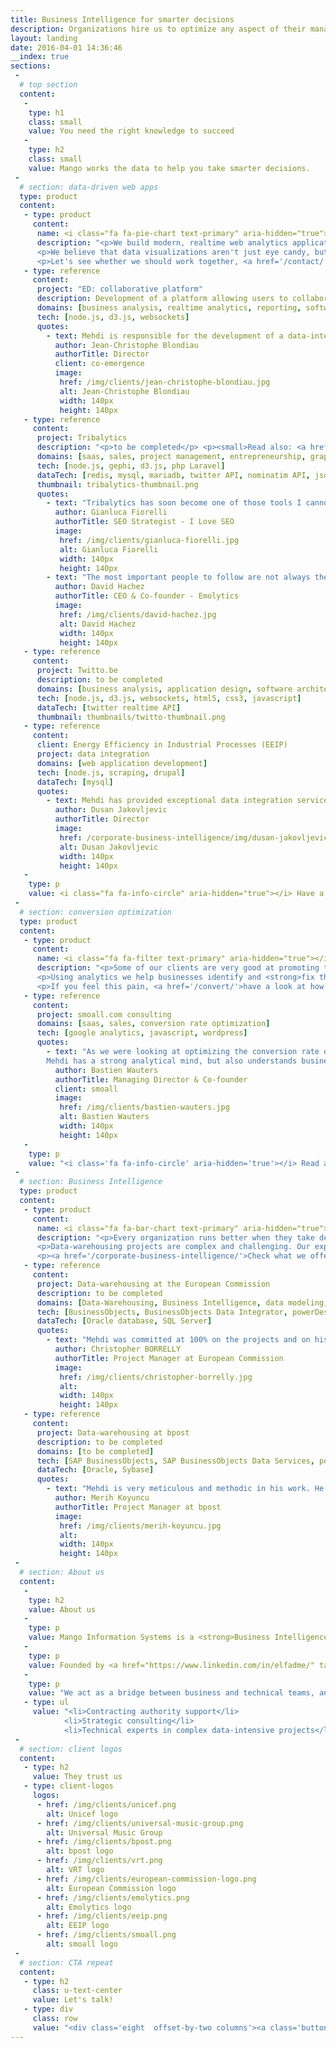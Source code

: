 ```yaml
---
title: Business Intelligence for smarter decisions
description: Organizations hire us to optimize any aspect of their management, using our expertise in Business Intelligence and Data Science.
layout: landing
date: 2016-04-01 14:36:46
__index: true
sections:
 -
  # top section
  content:
   -
    type: h1
    class: small
    value: You need the right knowledge to succeed
   -
    type: h2
    class: small
    value: Mango works the data to help you take smarter decisions.
 -
  # section: data-driven web apps
  type: product
  content:
   - type: product
     content:
      name: <i class="fa fa-pie-chart text-primary" aria-hidden="true"></i> Data-driven web applications
      description: "<p>We build modern, realtime web analytics applications.</p>
      <p>We believe that data visualizations aren't just eye candy, but actually <strong>provide valuable and actionable insights</strong>.</p>
      <p>Let's see whether we should work together, <a href='/contact/'>get in touch</a>!</p>"
   - type: reference
     content:
      project: "ED: collaborative platform"
      description: Development of a platform allowing users to collaborate in realtime based on shared content. Analytics is performed live and presented in dashboards and reports.
      domains: [business analysis, realtime analytics, reporting, software architecture]
      tech: [node.js, d3.js, websockets]
      quotes:
        - text: Mehdi is responsible for the development of a data-intensive web application.<br>He demonstrates his commitment to the success of this enterprise through flexibility and short response time. He is <strong>totally focused on delivering results</strong>.
          author: Jean-Christophe Blondiau
          authorTitle: Director
          client: co-emergence
          image:
           href: /img/clients/jean-christophe-blondiau.jpg
           alt: Jean-Christophe Blondiau
           width: 140px
           height: 140px
   - type: reference
     content:
      project: Tribalytics
      description: "<p>to be completed</p> <p><small>Read also: <a href='https://mango-is.com/blog/business/getting-started-with-twitter/'>Getting started with Twitter - Using social media for sales conversions</a> in our blog.</small></p>"
      domains: [saas, sales, project management, entrepreneurship, graph analysis, natural language processing]
      tech: [node.js, gephi, d3.js, php Laravel]
      dataTech: [redis, mysql, mariadb, twitter API, nominatim API, json]
      thumbnail: tribalytics-thumbnail.png
      quotes:
        - text: "Tribalytics has soon become one of those tools I cannot stop using."
          author: Gianluca Fiorelli
          authorTitle: SEO Strategist - I Love SEO
          image:
           href: /img/clients/gianluca-fiorelli.jpg
           alt: Gianluca Fiorelli
           width: 140px
           height: 140px
        - text: "The most important people to follow are not always the ones you would think at first. Tribalytics help you to identify and connect with the true opinion leaders in your market."
          author: David Hachez
          authorTitle: CEO & Co-founder - Emolytics
          image:
           href: /img/clients/david-hachez.jpg
           alt: David Hachez
           width: 140px
           height: 140px
   - type: reference
     content:
      project: Twitto.be
      description: to be completed
      domains: [business analysis, application design, software architecture, web]
      tech: [node.js, d3.js, websockets, html5, css3, javascript]
      dataTech: [twitter realtime API]
      thumbnail: thumbnails/twitto-thumbnail.png
   - type: reference
     content:
      client: Energy Efficiency in Industrial Processes (EEIP)
      project: data integration
      domains: [web application development]
      tech: [node.js, scraping, drupal]
      dataTech: [mysql]
      quotes:
        - text: Mehdi has provided exceptional data integration service to Energy Efficiency in Industrial Services.
          author: Dusan Jakovljevic
          authorTitle: Director
          image:
           href: /corporate-business-intelligence/img/dusan-jakovljevic-large.jpg
           alt: Dusan Jakovljevic
           width: 140px
           height: 140px
   -
    type: p
    value: <i class="fa fa-info-circle" aria-hidden="true"></i> Have a look at our <a href="https://mango-is.com/tools/">open source tools</a> for more.
 -
  # section: conversion optimization
  type: product
  content:
   - type: product
     content:
      name: <i class="fa fa-filter text-primary" aria-hidden="true"></i> Conversion optimization
      description: "<p>Some of our clients are very good at promoting their websites and attracting visitors, but struggle to convert them into paying customers.</p>
      <p>Using analytics we help businesses identify and <strong>fix the bottlenecks</strong>, to eventually <strong>sell more</strong>.</p>
      <p>If you feel this pain, <a href='/convert/'>have a look at how we do it</a>.</p>"
   - type: reference
     content:
      project: smoall.com consulting
      domains: [saas, sales, conversion rate optimization]
      tech: [google analytics, javascript, wordpress]
      quotes:
        - text: "As we were looking at optimizing the conversion rate of our startup smoall.com, Mehdi helped us by setting up a reporting system, measuring the performance of each step of the funnel.<br>
		Mehdi has a strong analytical mind, but also understands business, and dedicates all his efforts to his clients' goals."
          author: Bastien Wauters
          authorTitle: Managing Director & Co-founder
          client: smoall
          image:
           href: /img/clients/bastien-wauters.jpg
           alt: Bastien Wauters
           width: 140px
           height: 140px
   -
    type: p
    value: "<i class='fa fa-info-circle' aria-hidden='true'></i> Read also: <a href='https://mango-is.com/blog/convert/a-sublime-landing-page/'>A sublime landing page - How to convince visitors to buy on the web</a> in our blog."
 -
  # section: Business Intelligence
  type: product
  content:
   - type: product
     content:
      name: <i class="fa fa-bar-chart text-primary" aria-hidden="true"></i> Corporate Business Intelligence
      description: "<p>Every organization runs better when they take decisions based on facts, rather than assumptions.</p>
      <p>Data-warehousing projects are complex and challenging. Our experience <strong>increases the chances of your success</strong>.</p>
      <p><a href='/corporate-business-intelligence/'>Check what we offer</a> to know more.</p>"
   - type: reference
     content:
      project: Data-warehousing at the European Commission
      description: to be completed
      domains: [Data-Warehousing, Business Intelligence, data modeling, business analysis, data integration (ETL)]
      tech: [BusinessObjects, BusinessObjects Data Integrator, powerDesigner, Toad, PL/SQL, Confluence, Jira, ABAC DWU, Sysper2]
      dataTech: [Oracle database, SQL Server]
      quotes:
        - text: "Mehdi was committed at 100% on the projects and on his assigned tasks, always trying to reach the milestones in time. He is a reliable person, highly skilled at technically designing a good datawarehouse architecture. He has a high regard for quality."
          author: Christopher BORRELLY
          authorTitle: Project Manager at European Commission
          image:
           href: /img/clients/christopher-borrelly.jpg
           alt: 
           width: 140px
           height: 140px
   - type: reference
     content:
      project: Data-warehousing at bpost
      description: to be completed
      domains: [to be completed]
      tech: [SAP BusinessObjects, SAP BusinessObjects Data Services, powerDesigner, Toad, PL/SQL]
      dataTech: [Oracle, Sybase]
      quotes:
        - text: "Mehdi is very meticulous and methodic in his work. He can easily combine an analyst (business / functional / technical) as well a developer role, and has a deep knowledge of DWH. He's also a very good team player. Really a pleasure to work with him."
          author: Merih Koyuncu
          authorTitle: Project Manager at bpost
          image:
           href: /img/clients/merih-koyuncu.jpg
           alt: 
           width: 140px
           height: 140px
 -
  # section: About us
  content:
   -
    type: h2
    value: About us
   -
    type: p
    value: Mango Information Systems is a <strong>Business Intelligence</strong> company that helps organizations be <strong>more successful in the digital world</strong>.
   -
    type: p
    value: Founded by <a href="https://www.linkedin.com/in/elfadme/" target="_new">Mehdi El Fadil</a> in 2010, we operate from Brussels, Belgium.
   -
    type: p
    value: "We act as a bridge between business and technical teams, and provide the following type of services:"
   - type: ul
     value: "<li>Contracting authority support</li>
			<li>Strategic consulting</li>
			<li>Technical experts in complex data-intensive projects</li>"
 -
  # section: client logos
  content:
   - type: h2
     value: They trust us
   - type: client-logos
     logos:
      - href: /img/clients/unicef.png
        alt: Unicef logo
      - href: /img/clients/universal-music-group.png
        alt: Universal Music Group
      - href: /img/clients/bpost.png
        alt: bpost logo
      - href: /img/clients/vrt.png
        alt: VRT logo
      - href: /img/clients/european-commission-logo.png
        alt: European Commission logo
      - href: /img/clients/emolytics.png
        alt: Emolytics logo
      - href: /img/clients/eeip.png
        alt: EEIP logo
      - href: /img/clients/smoall.png
        alt: smoall logo
 -
  # section: CTA repeat
  content:
   - type: h2
     class: u-text-center
     value: Let's talk!
   - type: div
     class: row
     value: "<div class='eight  offset-by-two columns'><a class='button button-primary u-full-width' href='/contact/'><i class='fa fa-envelope' aria-hidden='true'></i> Contact us</a></div><br><br>"
---
```

